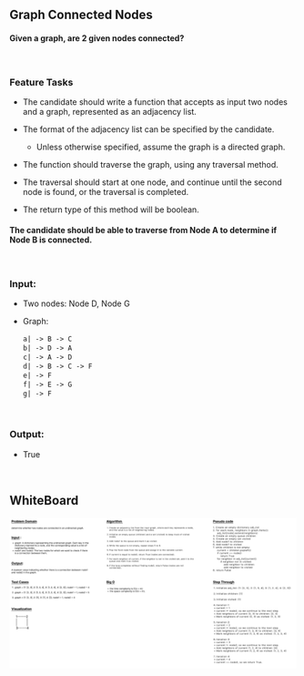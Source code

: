 ## Graph Connected Nodes

#### Given a graph, are 2 given nodes connected?

<br>

### Feature Tasks
- The candidate should write a function that accepts as input two nodes and a graph, represented as an adjacency list.
- The format of the adjacency list can be specified by the candidate.
    - Unless otherwise specified, assume the graph is a directed graph.

- The function should traverse the graph, using any traversal method.
- The traversal should start at one node, and continue until the second node is found, or the traversal is completed.
- The return type of this method will be boolean.

#### The candidate should be able to traverse from Node A to determine if Node B is connected.

<br>

### Input:

- Two nodes: Node D, Node G

- Graph:
    ```
    a| -> B -> C
    b| -> D -> A
    c| -> A -> D
    d| -> B -> C -> F
    e| -> F
    f| -> E -> G
    g| -> F
    ```

<br>

### Output:
- True

<br>

## WhiteBoard
![WhiteBoard](./graphConnectedNodes.png)